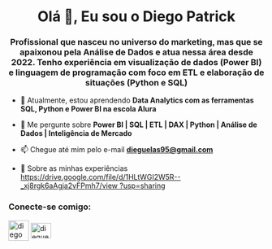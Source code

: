 <h1 align="center">Olá 👋, Eu sou o Diego Patrick</h1>
<h3 align="center">Profissional que nasceu no universo do marketing, mas que se apaixonou pela Análise de Dados e atua nessa área desde 2022. Tenho experiência em visualização de dados (Power BI) e linguagem de programação com foco em ETL e elaboração de situações (Python e SQL)</h3>

- 🌱 Atualmente, estou aprendendo **Data Analytics com as ferramentas SQL, Python e Power BI na escola Alura**

- 💬 Me pergunte sobre **Power BI | SQL | ETL | DAX | Python | Análise de Dados | Inteligência de Mercado**

- 📫 Chegue até mim pelo e-mail **dieguelas95@gmail.com**

- 📄 Sobre as minhas experiências [https://drive.google.com/file/d/1HLtWGI2W5R--_xj8rgk6aAgja2vFPmh7/view ?usp=sharing](https://drive.google.com/file/d/1HLtWGI2W5R--_xj8rgk6aAgja2vFPmh7/view?usp=sharing)

<h3 align="left">Conecte-se comigo:</h3>
<p align ="esquerda">
<a href="https://linkedin.com/in/diego-patrick-vieira-oliveira-a9b03b158" target="blank"><img align="center" src="https://raw.githubusercontent.com/rahuldkjain/github-profile-readme-generator/master/src/images/icons/Social/linked-in-alt.svg" alt="diego patrick vieira oliveira" altura ="30" width="40" /></a>
<a href="https://instagram.com/dieguelas" target="blank"><img align="center" src="https:// raw.githubusercontent.com/rahuldkjain/github-profile-readme-generator/master/src/images/icons/Social/instagram.svg" alt="dieguelas" height="30" width="40" /></a >
</p>
